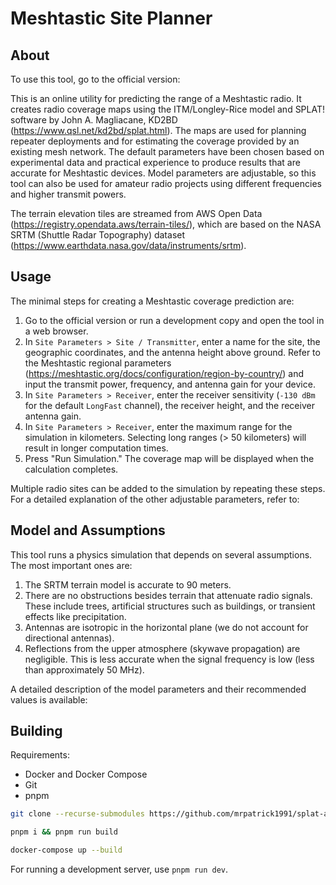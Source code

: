 # Meshtastic Site Planner

## About

To use this tool, go to the official version:

This is an online utility for predicting the range of a Meshtastic radio. It creates radio coverage maps using the ITM/Longley-Rice model and SPLAT! software by John A. Magliacane, KD2BD (https://www.qsl.net/kd2bd/splat.html). The maps are used for planning repeater deployments and for estimating the coverage provided by an existing mesh network. The default parameters have been chosen based on experimental data and practical experience to produce results that are accurate for Meshtastic devices. Model parameters are adjustable, so this tool can also be used for amateur radio projects using different frequencies and higher transmit powers.

The terrain elevation tiles are streamed from AWS Open Data (https://registry.opendata.aws/terrain-tiles/), which are based on the NASA SRTM (Shuttle Radar Topography) dataset (https://www.earthdata.nasa.gov/data/instruments/srtm).


## Usage

The minimal steps for creating a Meshtastic coverage prediction are:

1. Go to the official version or run a development copy and open the tool in a web browser. 
2. In `Site Parameters > Site / Transmitter`, enter a name for the site, the geographic coordinates, and the antenna height above ground. Refer to the Meshtastic regional parameters (https://meshtastic.org/docs/configuration/region-by-country/) and input the transmit power, frequency, and antenna gain for your device. 
3. In `Site Parameters > Receiver`, enter the receiver sensitivity (`-130 dBm` for the default `LongFast` channel), the receiver height, and the receiver antenna gain.
4. In `Site Parameters > Receiver`, enter the maximum range for the simulation in kilometers. Selecting long ranges (> 50 kilometers) will result in longer computation times.
5. Press "Run Simulation." The coverage map will be displayed when the calculation completes. 

Multiple radio sites can be added to the simulation by repeating these steps. For a detailed explanation of the other adjustable parameters, refer to:

## Model and Assumptions

This tool runs a physics simulation that depends on several assumptions. The most important ones are:

1. The SRTM terrain model is accurate to 90 meters.
2. There are no obstructions besides terrain that attenuate radio signals. These include trees, artificial structures such as buildings, or transient effects like precipitation.
3. Antennas are isotropic in the horizontal plane (we do not account for directional antennas). 
4. Reflections from the upper atmosphere (skywave propagation) are negligible. This is less accurate when the signal frequency is low (less than approximately 50 MHz). 

A detailed description of the model parameters and their recommended values is available:

## Building

Requirements:

- Docker and Docker Compose
- Git
- pnpm

```bash
git clone --recurse-submodules https://github.com/mrpatrick1991/splat-api/ && cd meshtastic-site-planner

pnpm i && pnpm run build

docker-compose up --build
```

For running a development server, use `pnpm run dev`.



